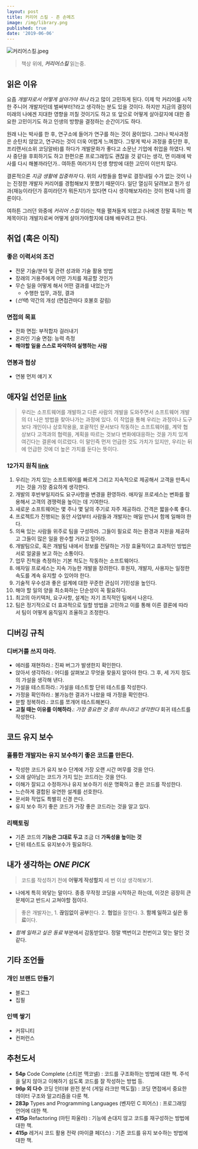 ```yaml
---
layout: post
title: 커리어 스킬 - 존 손메즈
image: /img/library.png
published: true
date: '2019-06-06'
---
```

![커리어스킬.jpeg]({{site.baseurl}}/img/%EC%BB%A4%EB%A6%AC%EC%96%B4%EC%8A%A4%ED%82%AC.jpeg)
> 책상 위에, ***커리어스킬*** 읽는중.


## 읽은 이유
요즘 *개발자로서 어떻게 살아가야 하나* 라고 많이 고민하게 된다.
이제 막 커리어를 시작한 주니어 개발자인데 벌써부터?라고 생각하는 분도 있을 것이다.
하지만 지금의 결정이 미래의 나에겐 지대한 영향을 끼칠 것이기도 하고
또 앞으로 어떻게 살아갈지에 대한 중요한 고민이기도 하고
인생의 방향을 결정하는 순간이기도 하다.

원래 나는 박사를 한 후, 연구소에 들어가 연구를 하는 것이 꿈이었다. 그러나 박사과정은 순탄치 않았고, 연구라는 것이 더욱 어렵게 느껴졌다. 그렇게 박사 과정을 중단한 후, 프리랜서(소위 코딩알바)를 하다가 개발문화가 좋다고 소문난 기업에 취업을 하였다. 박사 중단을 후회하기도 하고 한편으론 프로그래밍도 괜찮을 것 같다는 생각, 먼 미래에 박사를 다시 해볼까라던가.. 여하튼 여러가지 인생 향방에 대한 고민이 이만치 많다.

결론적으론 *지금 생활에 집중하자* 다.
위의 사항들을 함부로 결정내릴 수가 없는 것이 나는 진정한 개발자 커리어를 경험해보지 못했기 때문이다.
일단 열심히 달려보고 뭔가 성과(재능이라던가 흥미라던가 뭐든지!)가 있다면 다시 생각해보자라는 것이 현재 나의 결론이다.

여하튼 그러던 와중에 *커리어 스킬* 이라는 책을 펼쳐들게 되었고 (나에겐 정말 혹하는 책 제목이다) 개발자로써 어떻게 살아가야할지에 대해 배우려고 한다.

## 취업 (혹은 이직)
### 좋은 이력서의 조건
- 전문 기술/분야 및 관련 성과와 기술 활용 방법
- 장래의 거용주에게 어떤 가치를 제공할 것인가
- 무슨 일을 어떻게 해서 어떤 결과를 내었는가
	- 수행한 업무, 과정, 결과
- (*선택*) 약간의 개성 (면접관마다 호불호 갈림)
### 면접의 목표
- 전화 면접: 부적합자 걸러내기
- 온라인 기술 면접: 능력 측정
- **해야할 일을 스스로 파악하여 실행하는 사람**
### 연봉과 협상
- 연봉 먼저 얘기 X

## 애자일 선언문 [link](https://agilemanifesto.org/iso/ko/manifesto.html)
> 우리는 소프트웨어를 개발하고 다른 사람의 개발을 도와주면서 소프트웨어 개발의 더 나은 방법을 찾아나가는 과정에 있다. 이 작업을 통해 우리는 과정이나 도구보다 개인이나 상호작용을, 포괄적인 문서보다 작동하는 소프트웨어를, 계약 협상보다 고객과의 협력을, 계획을 따르는 것보다 변화에대응하는 것을 가치 있게 여긴다는 결론에 이르렀다. 이 말인즉 먼저 언급한 것도 가치가 있지만, 우리는 뒤에 언급한 것에 더 높은 가치를 둔다는 뜻이다.

### 12가지 원칙 [link](https://agilemanifesto.org/iso/ko/principles.html)
1. 우리는 가치 있는 소프트웨어를 빠르게 그리고 지속적으로 제공해서 고객을 만족시키는 것을 가장 중요하게 생각한다.
2. 개발의 후반부일지라도 요구사항을 변경을 환영하라. 애자일 프로세스는 변화를 활용해서 고객의 경쟁력을 높이는 데 기여한다.
3. 새로운 소프트웨어는 몇 주나 몇 달의 주기로 자주 제공하라. 간격은 짧을수록 좋다.
4. 프로젝트가 진행되는 동안 사업부터 사람들과 개발자는 매일 만나서 함께 일해야 한다.
5. 의욕 있는 사람들 위주로 팀을 구성하라. 그들이 필요로 하는 환경과 지원을 제공하고 그들이 많은 일을 완수할 거라고 믿어라.
6. 개발팀으로, 혹은 개발팀 내에서 정보를 전달하는 가장 효율적이고 효과적인 방법은 서로 얼굴을 보고 하는 소통이다.
7. 업무 진척을 측정하는 기본 척도는 작동하는 소프트웨어다.
8. 애자일 프로세스는 지속 가능한 개발을 장려한다. 후원자, 개발자, 사용자는 일정한 속도를 계속 유지할 수 있어야 한다.
9. 기술적 우수성과 좋은 설계에 대한 꾸준한 관심이 기민성을 높인다.
10. 해야 할 일의 양을 최소화하는 단순성이 꼭 필요하다.
11. 최고의 아키텍처, 요구사항, 설계는 자기 조직적인 팀에서 나온다.
12. 팀은 정기적으로 더 효과적으로 일할 방법을 고민하고 이를 통해 이른 결론에 따라서 팀이 어떻게 움직일지 조율하고 조정한다.

## 디버깅 규칙
### 디버거를 쓰지 마라.
- 에러를 재현하라.: 진짜 버그가 발생한지 확인한다.
- 앉아서 생각하라.: 어디를 살펴보고 무엇을 찾을지 알아야 한다. 그 후, 세 가지 정도의 가설을 생각해 낸다.
- 가설을 테스트하라.: 가설을 테스트할 단위 테스트를 작성한다.
- 가정을 확인하라.: 불가능한 결과가 나왔을 때 가정을 확인한다.
- 분할 정복하라.: 코드를 쪼개어 테스트해본다.
- **고칠 때는 이유를 이해하라.**: *가장 중요한 것 중의 하나라고 생각한다* 회귀 테스트를 작성한다.

## 코드 유지 보수
### 훌륭한 개발자는 유지 보수하기 좋은 코드를 만든다.
- 작성한 코드가 유지 보수 단계에 가장 오랜 시간 머무를 것을 안다.
- 오래 살아남는 코드가 가지 있는 코드라는 것을 안다.
- 이해가 잘되고 수정하거나 유지 보수하기 쉬운 명확하고 좋은 코드를 작성한다.
- 느슨하게 결합된 유연한 설계를 선호한다.
- 문서화 작업도 특별히 신경 쓴다.
- 유지 보수 하기 좋은 코드가 가장 좋은 코드라는 것을 알고 있다.

### 리팩토링
- 기존 코드의 **기능은 그대로 두고** 조금 더 **가독성을 높이는 것**
- 단위 테스트도 유지보수가 필요하다.

## 내가 생각하는 ***ONE PICK***
> 코드를 작성하기 전에 **어떻게 작성할지** 세 번 이상 생각해보기.

- 나에게 특히 와닿는 말이다. 종종 무작정 코딩을 시작하곤 하는데, 이것은 굉장히 큰 문제이고 반드시 고쳐야할 점이다.

> 좋은 개발자는,  1. **끊임없이 공부**한다.  2. **협업**을 잘한다.  3. **함께 일하고 싶은 동료**이다.
    
- *함께 일하고 싶은 동료* 부분에서 감동받았다. 정말 백번이고 천번이고 맞는 말인 것 같다.

## 기타 조언들
### 개인 브랜드 만들기
- 블로그
- 집필

### 인맥 쌓기
- 커뮤니티
- 컨퍼런스

## 추천도서
- **54p** Code Complete (스티븐 맥코넬) : 코드를 구조화하는 방법에 대한 책. 주석을 달지 않아고 이해하기 쉽도록 코드를 잘 작성하는 방법 등.
- **96p 외 다수** 코딩 인터뷰 완전 분석 (게일 라크만 맥도월) : 코딩 면접에서 중요한 데이터 구조와 알고리즘을 다룬 책.
- **283p** Types and Programming Languages (벤자민 C 피어스) : 프로그래밍 언어에 대한 책.
- **415p** Refactoring (마틴 파울러) : 기능에 손대지 않고 코드를 재구성하는 방법에 대한 책.
- **415p** 레거시 코드 활용 전략 (마이클 페더스) : 기존 코드를 유지 보수하는 방법에 대한 책.